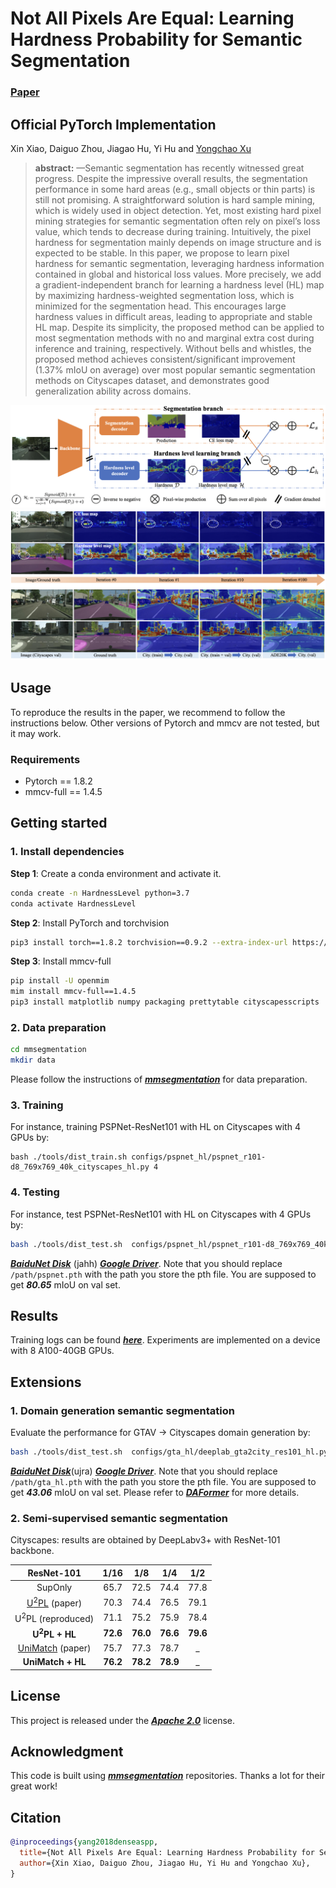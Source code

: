 # Not All Pixels Are Equal: Learning Hardness Probability for Semantic Segmentation 
### [Paper](https://arxiv.org/abs/2108.07774)
## Official PyTorch Implementation
Xin Xiao, Daiguo Zhou, Jiagao Hu, Yi Hu and [Yongchao Xu](https://sites.google.com/view/yongchaoxu)


>**abstract:**
>—Semantic segmentation has recently witnessed great progress. Despite the impressive overall results, the segmentation
performance in some hard areas (e.g., small objects or thin parts) is still not promising. A straightforward solution is hard sample
mining, which is widely used in object detection. Yet, most existing hard pixel mining strategies for semantic segmentation often rely
on pixel’s loss value, which tends to decrease during training. Intuitively, the pixel hardness for segmentation mainly depends on image
structure and is expected to be stable. In this paper, we propose to learn pixel hardness for semantic segmentation, leveraging hardness
information contained in global and historical loss values. More precisely, we add a gradient-independent branch for learning a hardness
level (HL) map by maximizing hardness-weighted segmentation loss, which is minimized for the segmentation head. This encourages
large hardness values in difficult areas, leading to appropriate and stable HL map. Despite its simplicity, the proposed method can
be applied to most segmentation methods with no and marginal extra cost during inference and training, respectively. Without bells
and whistles, the proposed method achieves consistent/significant improvement (1.37% mIoU on average) over most popular semantic
segmentation methods on Cityscapes dataset, and demonstrates good generalization ability across domains.

![image](images/pipeline.jpg)
![image](images/introduction.jpg)
## Usage
To reproduce the results in the paper, we recommend to follow the instructions below.
Other versions of Pytorch and mmcv are not tested, but it may work. 
### Requirements
- Pytorch == 1.8.2
- mmcv-full == 1.4.5

## Getting started 
### 1. Install dependencies

**Step 1**: Create a conda environment and activate it.
```bash
conda create -n HardnessLevel python=3.7
conda activate HardnessLevel
```

**Step 2**: Install PyTorch and torchvision
```bash
pip3 install torch==1.8.2 torchvision==0.9.2 --extra-index-url https://download.pytorch.org/whl/lts/1.8/cu111
```

**Step 3**: Install mmcv-full
```bash
pip install -U openmim 
mim install mmcv-full==1.4.5
pip3 install matplotlib numpy packaging prettytable cityscapesscripts
```

### 2. Data preparation
```bash
cd mmsegmentation
mkdir data
```
Please follow the instructions of [_**mmsegmentation**_](https://mmsegmentation.readthedocs.io/zh_CN/latest/dataset_prepare.html) for data preparation.


### 3. Training

For instance, training PSPNet-ResNet101 with HL on Cityscapes with 4 GPUs by:

```
bash ./tools/dist_train.sh configs/pspnet_hl/pspnet_r101-d8_769x769_40k_cityscapes_hl.py 4
```

### 4. Testing
For instance, test PSPNet-ResNet101 with HL on Cityscapes with 4 GPUs by:

```bash
bash ./tools/dist_test.sh  configs/pspnet_hl/pspnet_r101-d8_769x769_40k_cityscapes_hl.py /path/pspnet.pth 4 --eval mIoU
```
[_**BaiduNet Disk**_](https://pan.baidu.com/s/1qQgqc_itFfDJmnikfO6FOg) (jahh) [_**Google Driver**_](https://drive.google.com/file/d/1KZzGROE13ZEmsybkFYTowYW4gv1oCiHa/view?usp=share_link).
Note that you should replace ```/path/pspnet.pth``` with the path you store the pth file. You are
supposed to get **_80.65_** mIoU on val set. 

## Results
Training logs can be found [_**here**_](logs/). Experiments are implemented on a device with 8 A100-40GB GPUs.

## Extensions
### 1. Domain generation semantic segmentation
Evaluate the performance for GTAV -> Cityscapes domain generation by:
```bash
bash ./tools/dist_test.sh  configs/gta_hl/deeplab_gta2city_res101_hl.py /path/gta_hl.pth 4 --eval mIoU
```

[_**BaiduNet Disk**_](https://pan.baidu.com/s/1mRWdmM9jVFdjRrzhXzUj_w)(ujra) [_**Google Driver**_](https://drive.google.com/file/d/1zsbfnyKIliK0_UBD2hOj3ZMY8_h5_n_t/view?usp=share_link).
Note that you should replace ```/path/gta_hl.pth``` with the path you store the pth file. You are
supposed to get **_43.06_** mIoU on val set. 
Please refer to  [_**DAFormer**_](https://github.com/lhoyer/DAFormer) for more details.


### 2. Semi-supervised semantic segmentation
Cityscapes: results are obtained by DeepLabv3+ with ResNet-101 backbone.

|                             ResNet-101                             |   1/16   |   1/8    |  1/4     |   1/2    |
|:------------------------------------------------------------------:|:--------:|:--------:|:--------:|:--------:|
|                              SupOnly                               |   65.7   |   72.5   |   74.4   |   77.8   |
| [U<sup>2</sup>PL](https://github.com/Haochen-Wang409/U2PL) (paper) |   70.3   |   74.4   |   76.5   |   79.1   |
|                    U<sup>2</sup>PL (reproduced)                    |   71.1   |   75.2   |   75.9   |   78.4   |
|                      **U<sup>2</sup>PL + HL**                      | **72.6** | **76.0** | **76.6** | **79.6** |
|     [UniMatch](https://github.com/LiheYoung/UniMatch) (paper)      |   75.7   |   77.3   |   78.7   |    _     |
|                         **UniMatch + HL**                          | **76.2** | **78.2** | **78.9** |    _     |

## License
This project is released under the [_**Apache 2.0**_](LICENSE) license.

## Acknowledgment
This code is built using [**_mmsegmentation_**](https://github.com/open-mmlab/mmsegmentation) repositories.
Thanks a lot for their great work!

## Citation
```bibtex
@inproceedings{yang2018denseaspp,
  title={Not All Pixels Are Equal: Learning Hardness Probability for Semantic Segmentation},
  author={Xin Xiao, Daiguo Zhou, Jiagao Hu, Yi Hu and Yongchao Xu},
}
```

